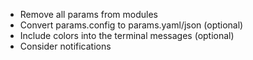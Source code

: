 - Remove all params from modules
- Convert params.config to params.yaml/json (optional)
- Include colors into the terminal messages (optional)
- Consider notifications
